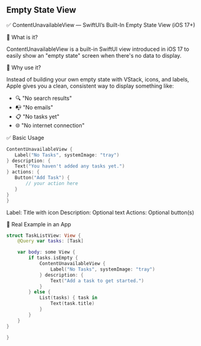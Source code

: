 ## Empty State View

✅ ContentUnavailableView — SwiftUI’s Built-In Empty State View (iOS 17+)

📌 What is it?

ContentUnavailableView is a built-in SwiftUI view introduced in iOS 17 to easily show an "empty state" screen when there's no data to display.

🧠 Why use it?

Instead of building your own empty state with VStack, icons, and labels, Apple gives you a clean, consistent way to display something like:

- 🔍 "No search results"
- 📭 "No emails"
- 📋 "No tasks yet"
- 🌐 "No internet connection"


✅ Basic Usage

 ```swift
ContentUnavailableView {
    Label("No Tasks", systemImage: "tray")
} description: {
    Text("You haven't added any tasks yet.")
} actions: {
    Button("Add Task") {
        // your action here
    }
}
}
```
Label: Title with icon
Description: Optional text
Actions: Optional button(s)


🧩 Real Example in an App

```swift
struct TaskListView: View {
    @Query var tasks: [Task]

    var body: some View {
        if tasks.isEmpty {
            ContentUnavailableView {
                Label("No Tasks", systemImage: "tray")
            } description: {
                Text("Add a task to get started.")
            }
        } else {
            List(tasks) { task in
                Text(task.title)
            }
        }
    }
}

}
```
